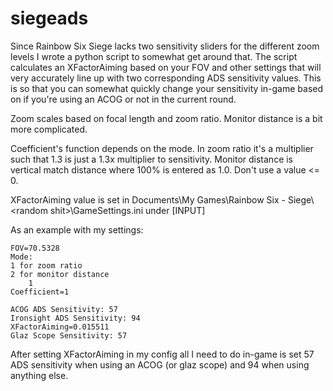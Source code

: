 # siegeads

Since Rainbow Six Siege lacks two sensitivity sliders for the different zoom levels I wrote a python script to somewhat get around that. The script calculates an XFactorAiming based on your FOV and other settings that will very accurately line up with two corresponding ADS sensitivity values. This is so that you can somewhat quickly change your sensitivity in-game based on if you're using an ACOG or not in the current round.

Zoom scales based on focal length and zoom ratio. Monitor distance is a bit more complicated.

Coefficient's function depends on the mode. In zoom ratio it's a multiplier such that 1.3 is just a 1.3x multiplier to sensitivity. Monitor distance is vertical match distance where 100% is entered as 1.0. Don't use a value <= 0.

XFactorAiming value is set in Documents\\My Games\\Rainbow Six - Siege\\\<random shit\>\\GameSettings.ini under \[INPUT\]

As an example with my settings:

    FOV=70.5328
    Mode:
    1 for zoom ratio
    2 for monitor distance
        1
    Coefficient=1

    ACOG ADS Sensitivity: 57
    Ironsight ADS Sensitivity: 94
    XFactorAiming=0.015511
    Glaz Scope Sensitivity: 57
    
After setting XFactorAiming in my config all I need to do in-game is set 57 ADS sensitivity when using an ACOG (or glaz scope) and 94 when using anything else.

